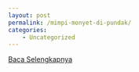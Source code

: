```yaml
---
layout: post
permalink: /mimpi-monyet-di-pundak/
categories:
    - Uncategorized
---
```


[Baca Selengkapnya](/10)